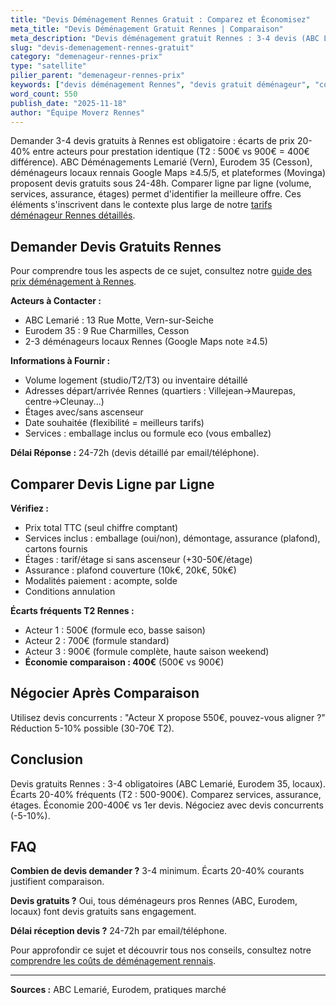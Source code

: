 ```yaml
---
title: "Devis Déménagement Rennes Gratuit : Comparez et Économisez"
meta_title: "Devis Déménagement Gratuit Rennes | Comparaison"
meta_description: "Devis déménagement gratuit Rennes : 3-4 devis (ABC Lemarié, Eurodem 35, locaux). Écarts 20-40% (T2 : 500-900€). Comparez économisez 200-400€."
slug: "devis-demenagement-rennes-gratuit"
category: "demenageur-rennes-prix"
type: "satellite"
pilier_parent: "demenageur-rennes-prix"
keywords: ["devis déménagement Rennes", "devis gratuit déménageur", "comparer devis Rennes"]
word_count: 550
publish_date: "2025-11-18"
author: "Équipe Moverz Rennes"
---
```


Demander 3-4 devis gratuits à Rennes est obligatoire : écarts de prix 20-40% entre acteurs pour prestation identique (T2 : 500€ vs 900€ = 400€ différence). ABC Déménagements Lemarié (Vern), Eurodem 35 (Cesson), déménageurs locaux rennais Google Maps ≥4.5/5, et plateformes (Movinga) proposent devis gratuits sous 24-48h. Comparer ligne par ligne (volume, services, assurance, étages) permet d'identifier la meilleure offre. Ces éléments s'inscrivent dans le contexte plus large de notre [tarifs déménageur Rennes détaillés](/blog/demenagement-rennes/demenageur-rennes-prix).

## Demander Devis Gratuits Rennes

Pour comprendre tous les aspects de ce sujet, consultez notre [guide des prix déménagement à Rennes](/blog/demenagement-rennes/demenageur-rennes-prix).

**Acteurs à Contacter :**
- ABC Lemarié : 13 Rue Motte, Vern-sur-Seiche
- Eurodem 35 : 9 Rue Charmilles, Cesson
- 2-3 déménageurs locaux Rennes (Google Maps note ≥4.5)

**Informations à Fournir :**
- Volume logement (studio/T2/T3) ou inventaire détaillé
- Adresses départ/arrivée Rennes (quartiers : Villejean→Maurepas, centre→Cleunay...)
- Étages avec/sans ascenseur
- Date souhaitée (flexibilité = meilleurs tarifs)
- Services : emballage inclus ou formule eco (vous emballez)

**Délai Réponse :** 24-72h (devis détaillé par email/téléphone).

## Comparer Devis Ligne par Ligne

**Vérifiez :**
- Prix total TTC (seul chiffre comptant)
- Services inclus : emballage (oui/non), démontage, assurance (plafond), cartons fournis
- Étages : tarif/étage si sans ascenseur (+30-50€/étage)
- Assurance : plafond couverture (10k€, 20k€, 50k€)
- Modalités paiement : acompte, solde
- Conditions annulation

**Écarts fréquents T2 Rennes :**
- Acteur 1 : 500€ (formule eco, basse saison)
- Acteur 2 : 700€ (formule standard)
- Acteur 3 : 900€ (formule complète, haute saison weekend)
- **Économie comparaison : 400€** (500€ vs 900€)

## Négocier Après Comparaison

Utilisez devis concurrents : "Acteur X propose 550€, pouvez-vous aligner ?" Réduction 5-10% possible (30-70€ T2).

## Conclusion

Devis gratuits Rennes : 3-4 obligatoires (ABC Lemarié, Eurodem 35, locaux). Écarts 20-40% fréquents (T2 : 500-900€). Comparez services, assurance, étages. Économie 200-400€ vs 1er devis. Négociez avec devis concurrents (-5-10%).

## FAQ

**Combien de devis demander ?**
3-4 minimum. Écarts 20-40% courants justifient comparaison.

**Devis gratuits ?**
Oui, tous déménageurs pros Rennes (ABC, Eurodem, locaux) font devis gratuits sans engagement.

**Délai réception devis ?**
24-72h par email/téléphone.

Pour approfondir ce sujet et découvrir tous nos conseils, consultez notre [comprendre les coûts de déménagement rennais](/blog/demenagement-rennes/demenageur-rennes-prix).

---
**Sources :** ABC Lemarié, Eurodem, pratiques marché

